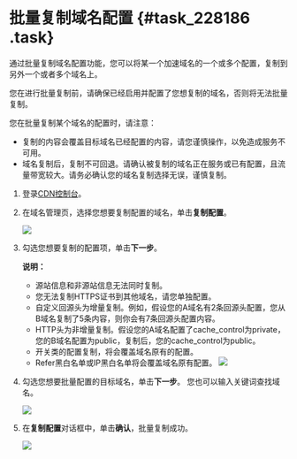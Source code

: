# 批量复制域名配置 {#task_228186 .task}

通过批量复制域名配置功能，您可以将某一个加速域名的一个或多个配置，复制到另外一个或者多个域名上。

您在进行批量复制前，请确保已经启用并配置了您想复制的域名，否则将无法批量复制。

您在批量复制某个域名的配置时，请注意：

-   复制的内容会覆盖目标域名已经配置的内容，请您谨慎操作，以免造成服务不可用。
-   域名复制后，复制不可回退。请确认被复制的域名正在服务或已有配置，且流量带宽较大。请务必确认您的域名复制选择无误，谨慎复制。

1.  登录[CDN控制台](https://cdnnext.console.aliyun.com)。
2.  在域名管理页，选择您想要复制配置的域名，单击**复制配置**。 

    ![](http://static-aliyun-doc.oss-cn-hangzhou.aliyuncs.com/assets/img/17043/15591813578715_zh-CN.png)

3.  勾选您想要复制的配置项，单击**下一步**。 

    **说明：** 

    -   源站信息和非源站信息无法同时复制。
    -   您无法复制HTTPS证书到其他域名，请您单独配置。
    -   自定义回源头为增量复制。例如，假设您的A域名有2条回源头配置，您从B域名复制了5条内容，则你会有7条回源头配置内容。
    -   HTTP头为非增量复制。假设您的A域名配置了cache\_control为private，您的B域名配置为public，复制后，您的cache\_control为public。
    -   开关类的配置复制，将会覆盖域名原有的配置。
    -   Refer黑白名单或IP黑白名单将会覆盖域名原有配置。
    ![](http://static-aliyun-doc.oss-cn-hangzhou.aliyuncs.com/assets/img/17043/15591813578716_zh-CN.png)

4.  勾选您想要批量配置的目标域名，单击**下一步**。 您也可以输入关键词查找域名。

    ![](http://static-aliyun-doc.oss-cn-hangzhou.aliyuncs.com/assets/img/17043/15591813578717_zh-CN.png)

5.  在**复制配置**对话框中，单击**确认**，批量复制成功。 

    ![](http://static-aliyun-doc.oss-cn-hangzhou.aliyuncs.com/assets/img/17043/15591813578719_zh-CN.png)


